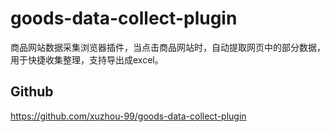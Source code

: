 # goods-data-collect-plugin
商品网站数据采集浏览器插件，当点击商品网站时，自动提取网页中的部分数据，用于快捷收集整理，支持导出成excel。

## Github
https://github.com/xuzhou-99/goods-data-collect-plugin